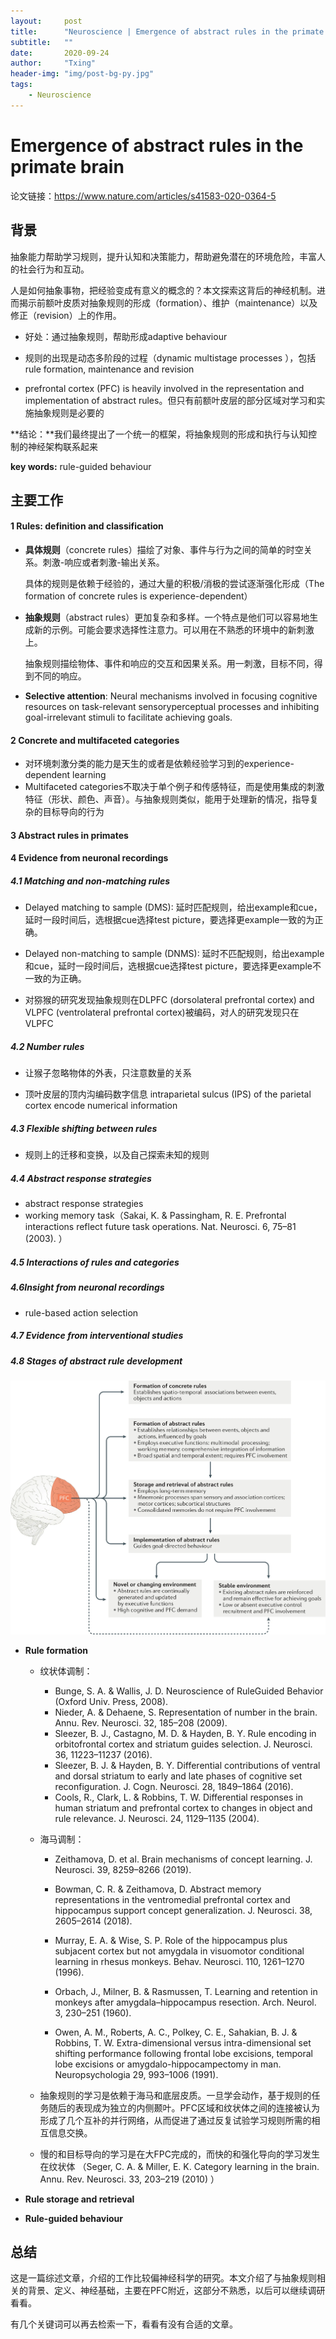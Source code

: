 ```yaml
---
layout:     post
title:      "Neuroscience | Emergence of abstract rules in the primate brain (Nature)"
subtitle:   ""
date:       2020-09-24
author:     "Txing" 
header-img: "img/post-bg-py.jpg"
tags:
    - Neuroscience
---
```


# Emergence of abstract rules in the primate brain    
论文链接：https://www.nature.com/articles/s41583-020-0364-5

## 背景

抽象能力帮助学习规则，提升认知和决策能力，帮助避免潜在的环境危险，丰富人的社会行为和互动。

人是如何抽象事物，把经验变成有意义的概念的？本文探索这背后的神经机制。进而揭示前额叶皮质对抽象规则的形成（formation）、维护（maintenance）以及修正（revision）上的作用。

- 好处：通过抽象规则，帮助形成adaptive behaviour  

- 规则的出现是动态多阶段的过程（dynamic multistage processes ），包括rule formation, maintenance and revision  

- prefrontal cortex (PFC) is heavily involved in the representation and implementation of abstract rules。但只有前额叶皮层的部分区域对学习和实施抽象规则是必要的

**结论：**我们最终提出了一个统一的框架，将抽象规则的形成和执行与认知控制的神经架构联系起来

**key words:** rule-guided behaviour



## 主要工作

#### 1 Rules: definition and classification  

- **具体规则**（concrete rules）描绘了对象、事件与行为之间的简单的时空关系。刺激-响应或者刺激-输出关系。

  具体的规则是依赖于经验的，通过大量的积极/消极的尝试逐渐强化形成（The formation of concrete rules is experience-dependent） 

- **抽象规则**（abstract rules）更加复杂和多样。一个特点是他们可以容易地生成新的示例。可能会要求选择性注意力。可以用在不熟悉的环境中的新刺激上。

  抽象规则描绘物体、事件和响应的交互和因果关系。用一刺激，目标不同，得到不同的响应。

- **Selective attention**: Neural mechanisms involved in focusing cognitive resources on task-relevant sensoryperceptual processes and inhibiting goal-irrelevant stimuli to facilitate achieving goals.  

#### 2 Concrete and multifaceted categories  

- 对环境刺激分类的能力是天生的或者是依赖经验学习到的experience-dependent learning  
- Multifaceted categories不取决于单个例子和传感特征，而是使用集成的刺激特征（形状、颜色、声音）。与抽象规则类似，能用于处理新的情况，指导复杂的目标导向的行为

#### 3 Abstract rules in primates   

#### 4 Evidence from neuronal recordings  

##### 4.1 Matching and non-matching rules  

- Delayed matching to sample (DMS): 延时匹配规则，给出example和cue，延时一段时间后，选根据cue选择test picture，要选择更example一致的为正确。   

- Delayed non-matching to sample (DNMS): 延时不匹配规则，给出example和cue，延时一段时间后，选根据cue选择test picture，要选择更example不一致的为正确。
- 对猕猴的研究发现抽象规则在DLPFC (dorsolateral prefrontal cortex) and VLPFC (ventrolateral prefrontal cortex)被编码，对人的研究发现只在VLPFC

##### 4.2 Number rules  

- 让猴子忽略物体的外表，只注意数量的关系

- 顶叶皮层的顶内沟编码数字信息 intraparietal sulcus (IPS) of the parietal cortex encode numerical information  

##### 4.3 Flexible shifting between rules  

- 规则上的迁移和变换，以及自己探索未知的规则

##### 4.4 Abstract response strategies  

- abstract response strategies  
- working memory task（Sakai, K. & Passingham, R. E. Prefrontal interactions reflect future task operations. Nat. Neurosci. 6, 75–81 (2003).  ）  

##### 4.5 Interactions of rules and categories  

##### 4.6Insight from neuronal recordings  

- rule-based action selection  

##### 4.7 Evidence from interventional studies  

##### 4.8 Stages of abstract rule development  

![](https://raw.githubusercontent.com/txing-casia/txing-casia.github.io/master/img/20200924-1.png)

- **Rule formation**  
  - 纹状体调制：
    - Bunge, S. A. & Wallis, J. D. Neuroscience of RuleGuided Behavior (Oxford Univ. Press, 2008).  
    - Nieder, A. & Dehaene, S. Representation of number in the brain. Annu. Rev. Neurosci. 32, 185–208 (2009).  
    - Sleezer, B. J., Castagno, M. D. & Hayden, B. Y. Rule encoding in orbitofrontal cortex and striatum guides selection. J. Neurosci. 36, 11223–11237 (2016).
    - Sleezer, B. J. & Hayden, B. Y. Differential contributions of ventral and dorsal striatum to early and late
      phases of cognitive set reconfiguration. J. Cogn. Neurosci. 28, 1849–1864 (2016).  
    - Cools, R., Clark, L. & Robbins, T. W. Differential responses in human striatum and prefrontal cortex to
      changes in object and rule relevance. J. Neurosci. 24, 1129–1135 (2004).  
    
  - 海马调制：

    - Zeithamova, D. et al. Brain mechanisms of concept learning. J. Neurosci. 39, 8259–8266 (2019).  

    - Bowman, C. R. & Zeithamova, D. Abstract memory representations in the ventromedial prefrontal cortex
      and hippocampus support concept generalization. J. Neurosci. 38, 2605–2614 (2018).

    - Murray, E. A. & Wise, S. P. Role of the hippocampus plus subjacent cortex but not amygdala in visuomotor
      conditional learning in rhesus monkeys. Behav. Neurosci. 110, 1261–1270 (1996).

    - Orbach, J., Milner, B. & Rasmussen, T. Learning and retention in monkeys after amygdala–hippocampus
      resection. Arch. Neurol. 3, 230–251 (1960).

    - Owen, A. M., Roberts, A. C., Polkey, C. E., Sahakian, B. J. & Robbins, T. W. Extra-dimensional versus intra-dimensional set shifting performance following frontal lobe excisions, temporal lobe excisions or amygdalo-hippocampectomy in man. Neuropsychologia 29, 993–1006 (1991).  

  - 抽象规则的学习是依赖于海马和底层皮质。一旦学会动作，基于规则的任务随后的表现成为独立的内侧颞叶。PFC区域和纹状体之间的连接被认为形成了几个互补的并行网络，从而促进了通过反复试验学习规则所需的相互信息交换。

  - 慢的和目标导向的学习是在大FPC完成的，而快的和强化导向的学习发生在纹状体 （Seger, C. A. & Miller, E. K. Category learning in the brain. Annu. Rev. Neurosci. 33, 203–219 (2010)  ）

- **Rule storage and retrieval**  

- **Rule-guided behaviour**  



## 总结

这是一篇综述文章，介绍的工作比较偏神经科学的研究。本文介绍了与抽象规则相关的背景、定义、神经基础，主要在PFC附近，这部分不熟悉，以后可以继续调研看看。

有几个关键词可以再去检索一下，看看有没有合适的文章。



